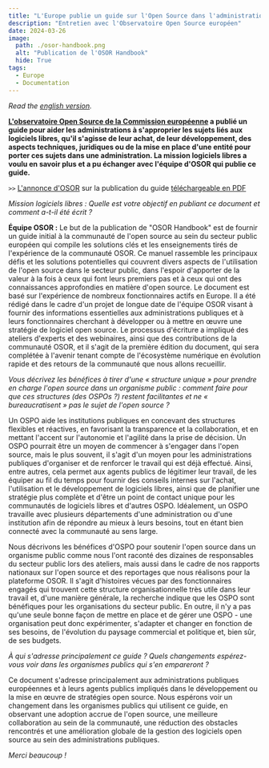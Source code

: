 ```yaml
---
title: "L'Europe publie un guide sur l'Open Source dans l'administration publique"
description: "Entretien avec l'Observatoire Open Source européen"
date: 2024-03-26
image:
  path: ./osor-handbook.png
  alt: "Publication de l'OSOR Handbook"
  hide: True
tags:
  - Europe
  - Documentation
---
```


*Read the [english version](/fr/blog/open-source-software-in-public-administration/).*

**[L'observatoire Open Source de la Commission européenne](https://joinup.ec.europa.eu/collection/open-source-observatory-osor) a publié un guide pour aider les administrations à s'approprier les sujets liés aux logiciels libres, qu'il s'agisse de leur achat, de leur développement, des aspects techniques, juridiques ou de la mise en place d'une entité pour porter ces sujets dans une administration. La mission logiciels libres a voulu en savoir plus et a pu échanger avec l'équipe d'OSOR qui publie ce guide.**

`>>` [L'annonce d'OSOR](https://joinup.ec.europa.eu/collection/open-source-observatory-osor/news/osor-handbook) sur la publication du guide [téléchargeable en PDF](https://joinup.ec.europa.eu/sites/default/files/inline-files/OSOR%20Handbook%20%28draft%29.pdf)

*Mission logiciels libres : Quelle est votre objectif en publiant ce document et comment a-t-il été écrit ?*

**Équipe OSOR :** Le but de la publication de "OSOR Handbook" est de fournir un guide initial à la communauté de l'open source au sein du secteur public européen qui compile les solutions clés et les enseignements tirés de l'expérience de la communauté OSOR. Ce manuel rassemble les principaux défis et les solutions potentielles qui couvrent divers aspects de l'utilisation de l'open source dans le secteur public, dans l'espoir d'apporter de la valeur à la fois à ceux qui font leurs premiers pas et à ceux qui ont des connaissances approfondies en matière d'open source. Le document est basé sur l'expérience de nombreux fonctionnaires actifs en Europe. Il a été rédigé dans le cadre d'un projet de longue date de l'équipe OSOR visant à fournir des informations essentielles aux administrations publiques et à leurs fonctionnaires cherchant à développer ou à mettre en œuvre une stratégie de logiciel open source. Le processus d'écriture a impliqué des ateliers d'experts et des webinaires, ainsi que des contributions de la communauté OSOR, et il s'agit de la première édition du document, qui sera complétée à l'avenir tenant compte de l'écosystème numérique en évolution rapide et des retours de la communauté que nous allons recueillir.

*Vous décrivez les bénéfices à tirer d'une « structure unique » pour prendre en charge l'open source dans un organisme public : comment faire pour que ces structures (des OSPOs ?) restent facilitantes et ne « bureaucratisent » pas le sujet de l'open source ?*

Un OSPO aide les institutions publiques en concevant des structures flexibles et réactives, en favorisant la transparence et la collaboration, et en mettant l'accent sur l'autonomie et l'agilité dans la prise de décision. Un OSPO pourrait être un moyen de commencer à s'engager dans l'open source, mais le plus souvent, il s'agit d'un moyen pour les administrations publiques d'organiser et de renforcer le travail qui est déjà effectué. Ainsi, entre autres, cela permet aux agents publics de légitimer leur travail, de les équiper au fil du temps pour fournir des conseils internes sur l'achat, l'utilisation et le développement de logiciels libres, ainsi que de planifier une stratégie plus complète et d'être un point de contact unique pour les communautés de logiciels libres et d'autres OSPO. Idéalement, un OSPO travaille avec plusieurs départements d'une administration ou d'une institution afin de répondre au mieux à leurs besoins, tout en étant bien connecté avec la communauté au sens large.

Nous décrivons les bénéfices d'OSPO pour soutenir l'open source dans un organisme public comme nous l'ont raconté des dizaines de responsables du secteur public lors des ateliers, mais aussi dans le cadre de nos rapports nationaux sur l'open source et des reportages que nous réalisons pour la plateforme OSOR. Il s'agit d'histoires vécues par des fonctionnaires engagés qui trouvent cette structure organisationnelle très utile dans leur travail et, d'une manière générale, la recherche indique que les OSPO sont bénéfiques pour les organisations du secteur public. En outre, il n'y a pas qu'une seule bonne façon de mettre en place et de gérer une OSPO - une organisation peut donc expérimenter, s'adapter et changer en fonction de ses besoins, de l'évolution du paysage commercial et politique et, bien sûr, de ses budgets.

*À qui s'adresse principalement ce guide ? Quels changements espérez-vous voir dans les organismes publics qui s'en empareront ?*

Ce document s'adresse principalement aux administrations publiques européennes et à leurs agents publics impliqués dans le développement ou la mise en œuvre de stratégies open source. Nous espérons voir un changement dans les organismes publics qui utilisent ce guide, en observant une adoption accrue de l'open source, une meilleure collaboration au sein de la communauté, une réduction des obstacles rencontrés et une amélioration globale de la gestion des logiciels open source au sein des administrations publiques.

*Merci beaucoup !*
